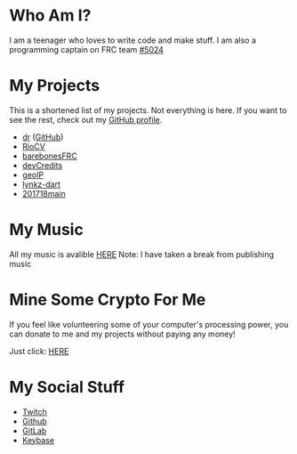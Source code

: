 # Who Am I?
I am a teenager who loves to write code and make stuff. I am also a programming captain on FRC team [#5024](https://github.com/frc5024)

# My Projects
This is a shortened list of my projects. Not everything is here. If you want to see the rest, check out my [GitHub profile](https://github.com/ewpratten). 

 - [dr](https://dr.retrylife.ca) ([GitHub](http://github.com/ewpratten/dr))
 - [RioCV](http://github.com/ewpratten/riocv-pi)
 - [barebonesFRC](http://github.com/ewpratten/barebonesFRC)
 - [devCredits](https://github.com/ewpratten/devcredits)
 - [geoIP](http://github.com/ewpratten/geoip) 
 - [lynkz-dart](http://github.com/ewpratten/lynkz-dart)
 - [201718main](http://github.com/raiderrobotics5024/201718main)
 
# My Music
All my music is avalible [HERE](https://retrylife.bandcamp.com)
Note: I have taken a break from publishing music

# Mine Some Crypto For Me
If you feel like volunteering some of your computer's processing power, you can donate to me and my projects without paying any money!

Just click: [HERE](https://authedmine.com/media/miner.html?key=FVfuzU93Xt5bS569Us0MA6caoNqElexR)

# My Social Stuff
 - [Twitch](https://twitch.tv/retrylife)
 - [Github](https://github.com/ewpratten)
 - [GitLab](https://gitlab.com/ewpratten)
 - [Keybase](https://keybase.io/ewpratten)

